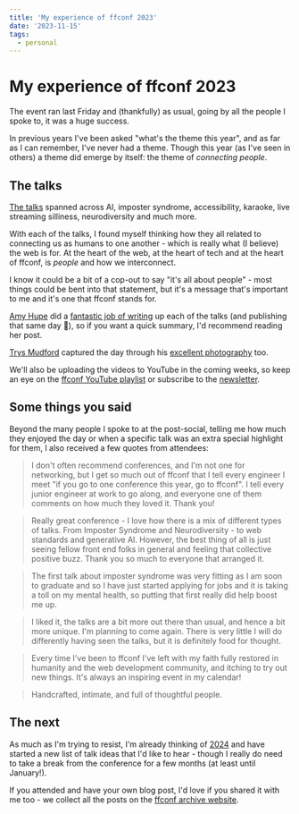 ```yaml
---
title: 'My experience of ffconf 2023'
date: '2023-11-15'
tags:
  - personal
---
```


# My experience of ffconf 2023

The event ran last Friday and (thankfully) as usual, going by all the people I spoke to, it was a huge success.

In previous years I've been asked "what's the theme this year", and as far as I can remember, I've never had a theme. Though this year (as I've seen in others) a theme did emerge by itself: the theme of _connecting people_.

<!--more-->

## The talks

[The talks](https://2023.ffconf.org/#schedule) spanned across AI, imposter syndrome, accessibility, karaoke, live streaming silliness, neurodiversity and much more.

With each of the talks, I found myself thinking how they all related to connecting us as humans to one another - which is really what (I believe) the web is for. At the heart of the web, at the heart of tech and at the heart of ffconf, is *people* and how we interconnect.

I know it could be a bit of a cop-out to say "it's all about people" - most things could be bent into that statement, but it's a message that's important to me and it's one that ffconf stands for.

[Amy Hupe](https://amyhupe.co.uk) did a [fantastic job of writing](https://amyhupe.co.uk/articles/ffconf-2023/) up each of the talks (and publishing that same day 🤯), so if you want a quick summary, I'd recommend reading her post.

[Trys Mudford](https://www.trysmudford.com/) captured the day through his [excellent photography](https://www.flickr.com/photos/remysharp/albums/72177720312654713) too.

We'll also be uploading the videos to YouTube in the coming weeks, so keep an eye on the [ffconf YouTube playlist](https://ffconf.org/videos) or subscribe to the [newsletter](https://ffconf.org/news).

## Some things you said

Beyond the many people I spoke to at the post-social, telling me how much they enjoyed the day or when a specific talk was an extra special highlight for them, I also received a few quotes from attendees:

> I don't often recommend conferences, and I'm not one for networking, but I get so much out of ffconf that I tell every engineer I meet "if you go to one conference this year, go to ffconf". I tell every junior engineer at work to go along, and everyone one of them comments on how much they loved it. Thank you!

> Really great conference - I love how there is a mix of different types of talks. From Imposter Syndrome and Neurodiversity - to web standards and generative AI. However, the best thing of all is just seeing fellow front end folks in general and feeling that collective positive buzz. Thank you so much to everyone that arranged it.

> The first talk about imposter syndrome was very fitting as I am soon to graduate and so I have just started applying for jobs and it is taking a toll on my mental health, so putting that first really did help boost me up.

> I liked it, the talks are a bit more out there than usual, and hence a bit more unique. I'm planning to come again. There is very little I will do differently having seen the talks, but it is definitely food for thought.

> Every time I've been to ffconf I've left with my faith fully restored in humanity and the web development community, and itching to try out new things. It's always an inspiring event in my calendar!

> Handcrafted, intimate, and full of thoughtful people.

## The next

As much as I'm trying to resist, I'm already thinking of [2024](https://2024.ffconf.org/) and have started a new list of talk ideas that I'd like to hear - though I really do need to take a break from the conference for a few months (at least until January!).

If you attended and have your own blog post, I'd love if you shared it with me too - we collect all the posts on the [ffconf archive website](https://ffconf.org/articles).
